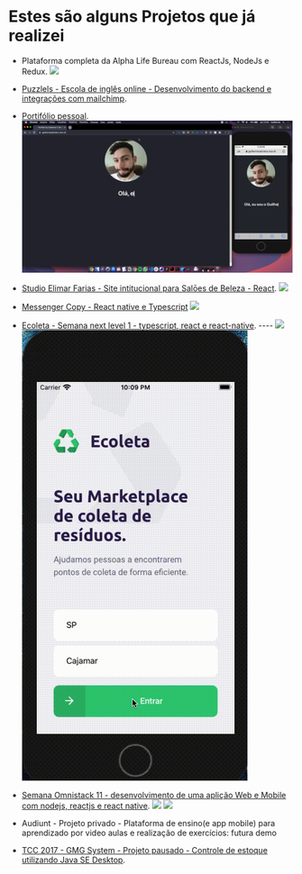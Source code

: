 # Estes são alguns Projetos que já realizei
- Plataforma completa da Alpha Life Bureau com ReactJs, NodeJs e Redux.
![](demo-gigprint.gif)

- <a target="_blank" href="https://www.puzzlels.com.br/?utm_source=github:guilherme&utm_medium=projetos&utm_campaign=projetos:guilherme">Puzzlels - Escola de inglês online - Desenvolvimento do backend e integrações com mailchimp</a>.

- <a target="_blank" href="https://guilhermesalviano.now.sh/">Portifólio pessoal</a>.
![](demo-portifolio.gif)

- <a target="_blank" href="https://studio-elimar-farias.now.sh/">Studio Elimar Farias - Site intitucional para Salōes de Beleza - React</a>.
![](demo-studio-elimar-farias.gif)

- <a target="_blank" href="https://github.com/Guibs1/mensseger-copy">Messenger Copy - React native e Typescript</a>
![](https://raw.githubusercontent.com/Guibs1/messenger-copy/master/messenger_copy.gif)

- <a target="_blank" href="https://github.com/Guibs1/semana-next-level1">Ecoleta - Semana next level 1 - typescript, react e react-native</a>. ----
![](https://github.com/Guibs1/ecoleta/raw/master/ecoleta-web.gif)
![](https://github.com/Guibs1/ecoleta/raw/master/ecoleta-app.gif)

- <a target="_blank" href="https://github.com/Guibs1/to-be-hero">Semana Omnistack 11 - desenvolvimento de uma aplição Web e Mobile com nodejs, reactjs e react native</a>.
![](https://github.com/Guibs1/to-be-hero/raw/master/to-be-hero-web.gif)
![](https://github.com/Guibs1/to-be-hero/raw/master/to-be-hero-app.gif)
<!-- Upload de arquivos - local e aws-s3 com nodejs - <a target="_blank" href="https://github.com/Guibs1/upload-files-nodejs-react">Ver</a>.-->

- Audiunt - Projeto privado - Plataforma de ensino(e app mobile) para aprendizado por video aulas e realização de exercícios: futura demo

- <a target="_blank" href="https://github.com/Guibs1/TCC-Etec-2017/">TCC 2017 - GMG System - Projeto pausado - Controle de estoque utilizando Java SE Desktop</a>.
